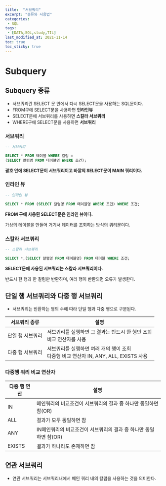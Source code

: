 ```yaml
---
title:  "서브쿼리"
excerpt: "종류와 사용법"
categories:
 - SQL
tags:
 - [DATA,SQL,study,TIL]
last_modified_at: 2021-11-14
toc: true
toc_sticky: true
---
```


# Subquery



## Subquery 종류



- 서브쿼리란 SELECT 문 안에서 다시 SELECT문을 사용하는 SQL문이다.
- FROM구에 SELECT문을 사용하면 **인라인뷰**
- SELECT문에 서브쿼리를 사용하면 **스칼라 서브쿼리**
- WHERE구에 SELECT문을 사용하면 **서브쿼리** 



### 서브쿼리



```sql
-- 서브쿼리

SELECT * FROM 테이블 WHERE 칼럼 = 
(SELECT 칼럼명 FROM 테이블명 WHERE 조건);

```



**괄호 안에 SELECT문이 서브쿼리이고 바깥의 SELECT문이 MAIN 쿼리이다.**



### 인라인 뷰





```sql
-- 인라인 뷰

SELECT * FROM (SELECT 칼럼명 FROM 테이블명 WHERE 조건) WHERE 조건;
```



**FROM 구에 사용된 SELECT문은 인라인 뷰이다.**

가상의 테이블을 만들어 거기서 데이터를 조회하는 방식의 쿼리문이다.





### 스칼라 서브쿼리





```sql
-- 스칼라 서브쿼리

SELECT *,(SELECT 칼럼명 FROM 테이블명) FROM 테이블 WHERE 조건;
```



**SELECT문에 사용된 서브쿼리는 스칼라 서브쿼리이다.**

반드시 한 행과 한 칼럼만 반환하며, 여러 행이 반환되면 오류가 발생한다.





## 단일 행 서브쿼리와 다중 행 서브쿼리



- 서브쿼리는 반환하는 행의 수에 따라 단일 행과 다중 행으로 구분된다.



| 서브쿼리 종류    | 설명                                                         |
| ---------------- | ------------------------------------------------------------ |
| 단일 행 서브쿼리 | 서브쿼리를 실행하면 그 결과는 반드시 한 행만 조회<br />비교 연산자를 사용 |
| 다중 행 서브쿼리 | 서브쿼리를 실행하면 여러 개의 행이 조회<br />다중행 비교 연산자 IN, ANY, ALL, EXISTS 사용 |



### 다중행 쿼리 비교 연산자





| 다중 행 연산 | 설명                                                         |
| ------------ | ------------------------------------------------------------ |
| IN           | 메인쿼리의 비교조건이 서브쿼리의 결과 중 하나만 동일하면 참(OR) |
| ALL          | 결과가 모두 동일하면 참                                      |
| ANY          | IN메인쿼리의 비교조건이 서브쿼리의 결과 중 하나만 동일하면 참(OR) |
| EXISTS       | 결과가 하나라도 존재하면 참                                  |



## 연관 서브쿼리



- 연관 서브쿼리는 서브쿼리내에서 메인 쿼리 내의 칼럼을 사용하는 것을 의미한다.





